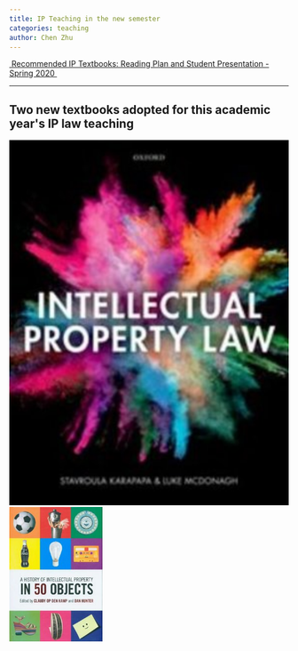 ```yaml
---
title: IP Teaching in the new semester
categories: teaching
author: Chen Zhu
---
```


<a href="https://filedn.com/lvjEGnSit1pQw941XB4wFTk/blog-image/IP-teaching/IP-textbook-objects-2020.pdf"> Recommended IP Textbooks: Reading Plan and Student Presentation - Spring 2020 </a>

----------



## Two new textbooks adopted for this academic year's IP law teaching 

<img src="https://raw.githubusercontent.com/icaruszhu/learning/master/image/blog-image/IP-teaching-book-cover/karapapa-IP%20-aw.jpeg" alt="IP-textbook" style="zoom: 200%;" />
<img src="https://raw.githubusercontent.com/icaruszhu/learning/master/image/blog-image/IP-teaching-book-cover/50-IP-objects.jpg" style="zoom:67%;" />



